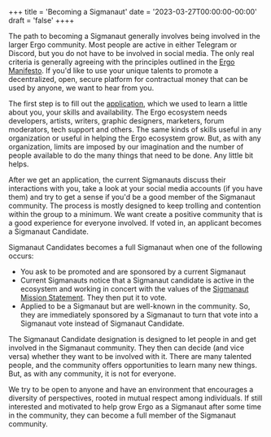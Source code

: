 +++
title = 'Becoming a Sigmanaut'
date = '2023-03-27T00:00:00-00:00'
draft = 'false'
++++

The path to becoming a Sigmanaut generally involves being involved in the larger Ergo community. Most people are active in either Telegram or Discord, but you do not have to be involved in social media. The only real criteria is generally agreeing with the principles outlined in the [Ergo Manifesto](https://ergoplatform.org/en/blog/2021-04-26-the-ergo-manifesto/). If you'd like to use your unique talents to promote a decentralized, open, secure platform for contractual money that can be used by anyone, we want to hear from you.

The first step is to fill out the [application](/application), which we used to learn a little about you, your skills and availability. The Ergo ecosystem needs developers, artists, writers, graphic designers, marketers, forum moderators, tech support and others. The same kinds of skills useful in any organization or useful in helping the Ergo ecosystem grow. But, as with any organization, limits are imposed by our imagination and the number of people available to do the many things that need to be done. Any little bit helps. 

After we get an application, the current Sigmanauts discuss their interactions with you, take a look at your social media accounts (if you have them) and try to get a sense if you'd be a good member of the Sigmanaut community. The process is mostly designed to keep trolling and contention within the group to a minimum. We want create a positive community that is a good experience for everyone involved. If voted in, an applicant becomes a Sigmanaut Candidate.

Sigmanaut Candidates becomes a full Sigmanaut when one of the following occurs:

- You ask to be promoted and are sponsored by a current Sigmanaut
- Current Sigmanauts notice that a Sigmanaut candidate is active in the ecosystem and working in concert with the values of the [Sigmanaut Mission Statement](/mission). They then put it to vote. 
- Applied to be a Sigmanaut but are well-known in the community. So, they are immediately sponsored by a Sigmanaut to turn that vote into a Sigmanaut vote instead of Sigmanaut Candidate. 

The Sigmanaut Candidate designation is designed to let people in and get involved in the Sigmanaut community. They then can decide (and vice versa) whether they want to be involved with it. There are many talented people, and the community offers opportunities to learn many new things. But, as with any community, it is not for everyone. 

We try to be open to anyone and have an environment that encourages a diversity of perspectives, rooted in mutual respect among individuals. If still interested and motivated to help grow Ergo as a Sigmanaut after some time in the community, they can become a full member of the Sigmanaut community.
